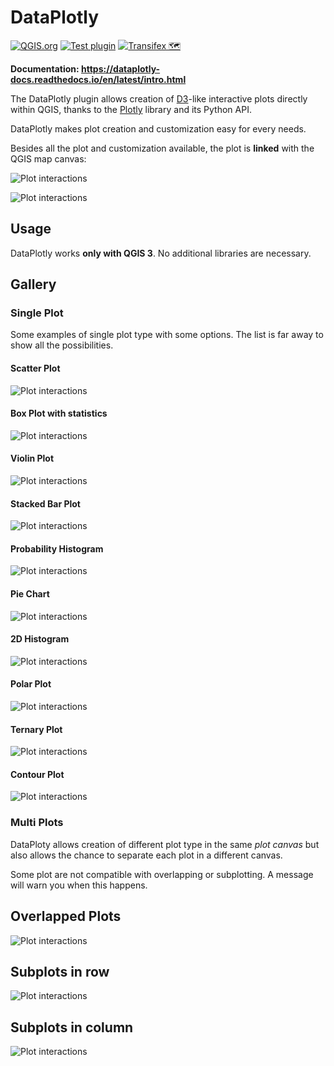# DataPlotly

[![QGIS.org](https://img.shields.io/badge/QGIS.org-published-green)](https://plugins.qgis.org/plugins/DataPlotly/)
[![Test plugin](https://github.com/ghtmtt/DataPlotly/actions/workflows/test_plugin.yaml/badge.svg)](https://github.com/ghtmtt/DataPlotly/actions/workflows/test_plugin.yaml)
[![Transifex 🗺](https://github.com/ghtmtt/DataPlotly/actions/workflows/transifex.yml/badge.svg)](https://github.com/ghtmtt/DataPlotly/actions/workflows/transifex.yml)

**Documentation: https://dataplotly-docs.readthedocs.io/en/latest/intro.html**

The DataPlotly plugin allows creation of [D3](https://d3js.org/)-like
interactive plots directly within QGIS, thanks to the [Plotly](https://plot.ly/python/)
library and its Python API.

DataPlotly makes plot creation and customization easy for every needs.

Besides all the plot and customization available, the plot is **linked** with
the QGIS map canvas:

![Plot interactions](img/plot_interaction_scatter.gif)

![Plot interactions](img/plot_interaction_box.gif)

## Usage
DataPlotly works **only with QGIS 3**. No additional libraries are necessary.

## Gallery

### Single Plot

Some examples of single plot type with some options. The list is far away to show all the possibilities.

#### Scatter Plot
![Plot interactions](img/plot_scatter.png)

#### Box Plot with statistics
![Plot interactions](img/plot_box.png)

#### Violin Plot
![Plot interactions](img/plot_violin.png)

#### Stacked Bar Plot
![Plot interactions](img/plot_bar_stack.png)

#### Probability Histogram
![Plot interactions](img/plot_histogram.png)

#### Pie Chart
![Plot interactions](img/plot_pie.png)

#### 2D Histogram
![Plot interactions](img/plot_2dhistogram.png)

#### Polar Plot
![Plot interactions](img/plot_polar.png)

#### Ternary Plot
![Plot interactions](img/plot_ternary.png)

#### Contour Plot
![Plot interactions](img/plot_contour.png)

### Multi Plots
DataPloty allows creation of different plot type in the same *plot canvas* but also allows the chance to separate each plot in a different canvas.

<aside class="warning">
Some plot are not compatible with overlapping or subplotting. A message will warn you when this happens.
</aside>


## Overlapped Plots
![Plot interactions](img/plot_scatter_bar.png)

## Subplots in row
![Plot interactions](img/plot_histogram_violin.png)

## Subplots in column
![Plot interactions](img/plot_scatter_histogram.png)
